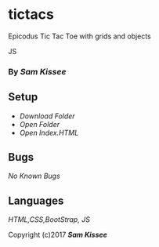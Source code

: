 # tictacs
Epicodus Tic Tac Toe with grids and objects

JS


### By _Sam Kissee_

## Setup
 * _Download Folder_
 * _Open Folder_
 * _Open Index.HTML_
 ## Bugs
 _No Known Bugs_

 ## Languages
 _HTML,CSS,BootStrap, JS_

 Copyright (c)2017 **_Sam Kissee_**
